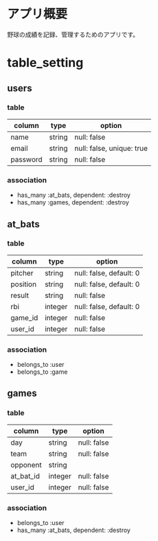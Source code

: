 # アプリ概要
野球の成績を記録、管理するためのアプリです。

# table_setting

## users

### table

| column         | type   | option                    |
| -------------- | ------ | ------------------------- |
| name           | string | null: false               |
| email          | string | null: false, unique: true |
| password       | string | null: false               |

### association

- has_many :at_bats, dependent: :destroy
- has_many :games, dependent: :destroy

## at_bats

### table

| column         | type    | option                  |
| -------------- | ------- | ----------------------- |
| pitcher        | string  | null: false, default: 0 |
| position       | string  | null: false, default: 0 |
| result         | string  | null: false             |
| rbi            | integer | null: false, default: 0 |
| game_id        | integer | null: false             |
| user_id        | integer | null: false             |

### association

- belongs_to :user
- belongs_to :game

## games

### table

| column     | type    | option      |
| ---------- | ------- | ----------- |
| day        | string  | null: false |
| team       | string  | null: false |
| opponent   | string  |             |
| at_bat_id  | integer | null: false |
| user_id    | integer | null: false |

### association

- belongs_to :user
- has_many :at_bats, dependent: :destroy